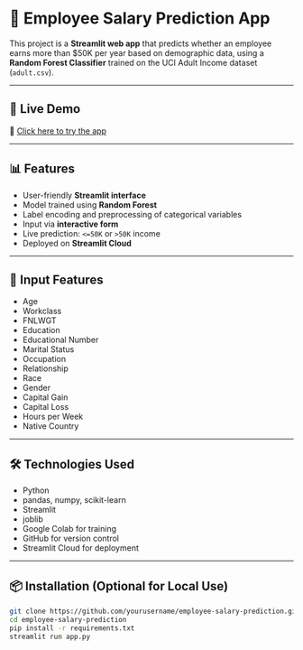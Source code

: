 # 🧠 Employee Salary Prediction App

This project is a **Streamlit web app** that predicts whether an employee earns more than \$50K per year based on demographic data, using a **Random Forest Classifier** trained on the UCI Adult Income dataset (`adult.csv`).

---

## 🚀 Live Demo

🔗 [Click here to try the app]([https://YOUR_STREAMLIT_APP_URL](https://employee-salary-prediction-cnwpsq48hihfu2ers6avs5.streamlit.app/))

---

## 📊 Features

- User-friendly **Streamlit interface**
- Model trained using **Random Forest**
- Label encoding and preprocessing of categorical variables
- Input via **interactive form**
- Live prediction: `<=50K` or `>50K` income
- Deployed on **Streamlit Cloud**

---

## 📌 Input Features

- Age
- Workclass
- FNLWGT
- Education
- Educational Number
- Marital Status
- Occupation
- Relationship
- Race
- Gender
- Capital Gain
- Capital Loss
- Hours per Week
- Native Country

---

## 🛠️ Technologies Used

- Python
- pandas, numpy, scikit-learn
- Streamlit
- joblib
- Google Colab for training
- GitHub for version control
- Streamlit Cloud for deployment

---

## 📦 Installation (Optional for Local Use)

```bash
git clone https://github.com/yourusername/employee-salary-prediction.git
cd employee-salary-prediction
pip install -r requirements.txt
streamlit run app.py
